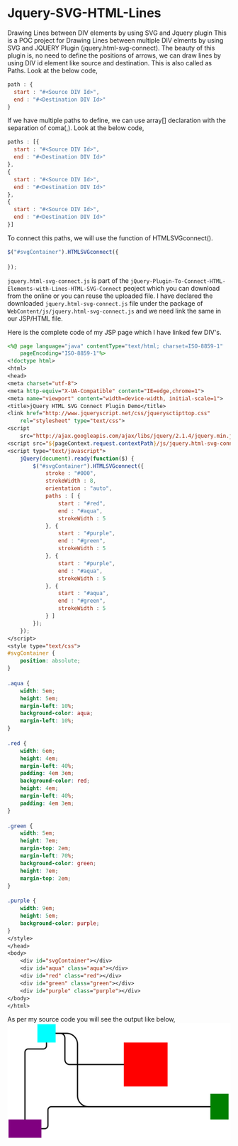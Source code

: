 # Jquery-SVG-HTML-Lines
Drawing Lines between DIV elements by using SVG  and Jquery plugin
This is a POC project for Drawing Lines between multiple DIV elments by using SVG and JQUERY Plugin (jquery.html-svg-connect). The beauty of this plugin is, no need to define the positions of arrows, we can draw lines by using DIV id element like source and destination. This is also called as Paths. Look at the below code,
```js
path : {
  start : "#<Source DIV Id>",
  end : "#<Destination DIV Id>"
}
```
If we have multiple paths to define, we can use array[] declaration with the separation of coma(,). Look at the below code,
```js
paths : [{
  start : "#<Source DIV Id>",
  end : "#<Destination DIV Id>"
},
{
  start : "#<Source DIV Id>",
  end : "#<Destination DIV Id>"
},
{
  start : "#<Source DIV Id>",
  end : "#<Destination DIV Id>"
}]
```
To connect this paths, we will use the function of HTMLSVGconnect().
```js
$("#svgContainer").HTMLSVGconnect({

});
```
```jquery.html-svg-connect.js``` is part of the ```jQuery-Plugin-To-Connect-HTML-Elements-with-Lines-HTML-SVG-Connect``` peoject which you can download from the online or you can reuse the uploaded file. I have declared the downloaded ```jquery.html-svg-connect.js``` file under the package of ```WebContent/js/jquery.html-svg-connect.js``` and we need link the same in our JSP/HTML file.

Here is the complete code of my JSP page which I have linked few DIV's.
```jsp
<%@ page language="java" contentType="text/html; charset=ISO-8859-1"
	pageEncoding="ISO-8859-1"%>
<!doctype html>
<html>
<head>
<meta charset="utf-8">
<meta http-equiv="X-UA-Compatible" content="IE=edge,chrome=1">
<meta name="viewport" content="width=device-width, initial-scale=1">
<title>jQuery HTML SVG Connect Plugin Demo</title>
<link href="http://www.jqueryscript.net/css/jquerysctipttop.css"
	rel="stylesheet" type="text/css">
<script
	src="http://ajax.googleapis.com/ajax/libs/jquery/2.1.4/jquery.min.js"></script>
<script src="${pageContext.request.contextPath}/js/jquery.html-svg-connect.js"></script>
<script type="text/javascript">
	jQuery(document).ready(function($) {
		$("#svgContainer").HTMLSVGconnect({
			stroke : "#000",
			strokeWidth : 8,
			orientation : "auto",
			paths : [ {
				start : "#red",
				end : "#aqua",
				strokeWidth : 5
			}, {
				start : "#purple",
				end : "#green",
				strokeWidth : 5
			}, {
				start : "#purple",
				end : "#aqua",
				strokeWidth : 5
			}, {
				start : "#aqua",
				end : "#green",
				strokeWidth : 5
			} ]
		});
	});
</script>
<style type="text/css">
#svgContainer {
	position: absolute;
}

.aqua {
	width: 5em;
	height: 5em;
	margin-left: 10%;
	background-color: aqua;
	margin-left: 10%;
}

.red {
	width: 6em;
	height: 4em;
	margin-left: 40%;
	padding: 4em 3em;
	background-color: red;
	height: 4em;
	margin-left: 40%;
	padding: 4em 3em;
}

.green {
	width: 5em;
	height: 7em;
	margin-top: 2em;
	margin-left: 70%;
	background-color: green;
	height: 7em;
	margin-top: 2em;
}

.purple {
	width: 9em;
	height: 5em;
	background-color: purple;
}
</style>
</head>
<body>
	<div id="svgContainer"></div>
	<div id="aqua" class="aqua"></div>
	<div id="red" class="red"></div>
	<div id="green" class="green"></div>
	<div id="purple" class="purple"></div>
</body>
</html>
```
As per my source code you will see the output like below,
![DrawLines](https://github.com/Nallamachu/Jquery-SVG-HTML-Lines/blob/master/drawing-line-between-divs.PNG)

